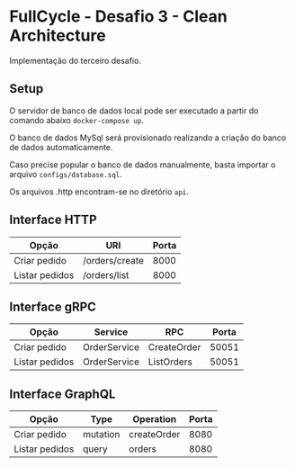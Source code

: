 # FullCycle - Desafio 3 - Clean Architecture

Implementação do terceiro desafio.

## Setup

O servidor de banco de dados local pode ser executado a partir do comando abaixo `docker-compose up`.

O banco de dados MySql será provisionado realizando a criação do banco de dados automaticamente.

Caso precise popular o banco de dados manualmente, basta importar o arquivo `configs/database.sql`.

Os arquivos .http encontram-se no diretório `api`.

## Interface HTTP

| Opção          | URI            | Porta |
|----------------|----------------|-------|
| Criar pedido   | /orders/create | 8000  |
| Listar pedidos | /orders/list   | 8000  |

## Interface gRPC

| Opção          | Service      | RPC         | Porta   |
|----------------|--------------|-------------|---------|
| Criar pedido   | OrderService | CreateOrder | 50051   |
| Listar pedidos | OrderService | ListOrders  | 50051   |

## Interface GraphQL

| Opção          | Type     | Operation   | Porta |
|----------------|----------|-------------|-------|
| Criar pedido   | mutation | createOrder | 8080  |
| Listar pedidos | query    | orders      | 8080  |